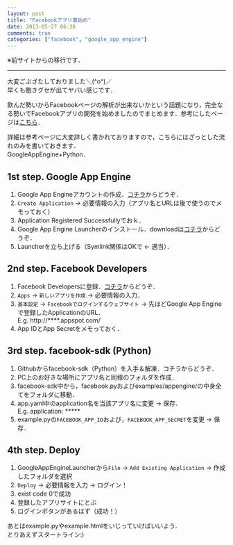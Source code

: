 ```yaml
---
layout: post
title: "Facebookアプリ事始め"
date: 2013-05-27 06:38
comments: true
categories: ["facebook", "google_app_engine"]
---
```


※前サイトからの移行です．

<!-- more -->

------------------------------

大変ごぶざたしておりました＼(^o^)／  <br/>
早くも飽きグセが出てヤバい感じです．

飲んだ勢いからFacebookページの解析が出来ないかという話題になり，完全なる勢いでFacebookアプリの開発を始めましたのでまとめます．参考にしたページは[こちら](http://pr.zero-start.jp/archives/65560685.html)．

詳細は参考ページに大変詳しく書かれておりますので，こちらにはざっとした流れのみを書いておきます．  <br/>
GoogleAppEngine+Python．


## 1st step. Google App Engine

1. Google App Engineアカウントの作成．[コチラ](http://code.google.com/intl/ja/appengine/)からどうぞ．
2. `Create Application` → 必要情報の入力（アプリ名とURLは後で使うのでメモっておく）
3. Application Registered Successfullyでおｋ．
4. Google App Engine Launcherのインストール．downloadは[コチラ](http://code.google.com/intl/ja/appengine/downloads.html)からどうぞ．
5. Launcherを立ち上げる（Symlink関係はOKで ← 適当）．

## 2nd step. Facebook Developers

1. Facebook Developersに登録．[コチラ](http://developers.facebook.com/)からどうぞ．
2. `Apps` → `新しいアプリを作成` → 必要情報の入力．
3. `基本設定` → `Facebookでログインするウェブサイト` → 先ほどGoogle App Engineで登録したApplicationのURL．  <br/>
E.g. http://****.appspot.com/
4. App IDとApp Secretをメモっておく．

## 3rd step. facebook-sdk (Python)

1. Githubからfacebook-sdk（Python）を入手＆解凍．コチラからどうぞ．
2. PC上のお好きな場所にアプリ名と同様のフォルダを作成．
3. facebook-sdk中から，facebook.pyおよびexamples/appengine/の中身全てをフォルダに移動．
4. app.yaml中のapplication名を当該アプリ名に変更 → 保存．  <br/>
E.g. application: *****
5. example.pyの`FACEBOOK_APP_ID`および，`FACEBOOK_APP_SECRET`を変更 → 保存．

## 4th step. Deploy

1. GoogleAppEngineLauncherから`File` → `Add Existing Application` → 作成したフォルダを選択
2. `Deploy` → 必要情報を入力 → ログイン！
3. exist code 0で成功
4. 登録したアプリサイトにとぶ
5. ログインボタンがあるはず（成功！）



あとはexample.pyやexample.htmlをいじっていけばいいよう．  <br/>
とりあえずスタートライン:)

